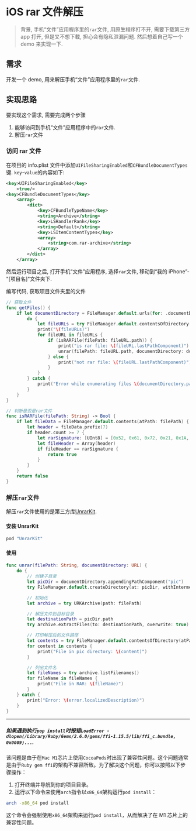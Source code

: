 # iOS rar 文件解压

> 背景, 手机“文件”应用程序里的`rar`文件, 用原生程序打不开, 需要下载第三方 app 打开, 但是又不想下载, 担心会有隐私泄漏问题. 然后想着自己写一个 demo 来实现一下.

## 需求

开发一个 demo, 用来解压手机“文件”应用程序里的`rar`文件.

## 实现思路

要实现这个需求, 需要完成两个步骤

1. 能够访问到手机“文件”应用程序中的`rar`文件.
2. 解压`rar`文件

### 访问 rar 文件

在项目的 info.plist 文件中添加`UIFileSharingEnabled`和`CFBundleDocumentTypes`键. `key`-`value`的内容如下:

```xml
<key>UIFileSharingEnabled</key>
	<true/>
<key>CFBundleDocumentTypes</key>
	<array>
		<dict>
			<key>CFBundleTypeName</key>
			<string>Archive</string>
			<key>LSHandlerRank</key>
			<string>Default</string>
			<key>LSItemContentTypes</key>
			<array>
				<string>com.rar-archive</string>
			</array>
		</dict>
	</array>
```

然后运行项目之后, 打开手机“文件”应用程序, 选择`rar`文件, 移动到“我的 iPhone”-"[项目名]"文件夹下.

编写代码, 获取项目文件夹里的文件

```swift
// 获取文件
func getFiles() {
    if let documentDirectory = FileManager.default.urls(for: .documentDirectory, in: .userDomainMask).first {
        do {
            let fileURLs = try FileManager.default.contentsOfDirectory(at: documentDirectory, includingPropertiesForKeys: nil)
            print("\(fileURLs)")
            for fileURL in fileURLs {
                if (isRARFile(filePath: fileURL.path)) {
                    print("is rar file: \(fileURL.lastPathComponent)")
                    unrar(filePath: fileURL.path, documentDirectory: documentDirectory)
                } else {
                    print("not rar file: \(fileURL.lastPathComponent)")
                }
            }
        } catch {
            print("Error while enumerating files \(documentDirectory.path): \(error.localizedDescription)")
        }
    }
}

// 判断是否是rar文件
func isRARFile(filePath: String) -> Bool {
    if let fileData = FileManager.default.contents(atPath: filePath) {
        let header = fileData.prefix(7)
        if header.count >= 7 {
            let rarSignature: [UInt8] = [0x52, 0x61, 0x72, 0x21, 0x1A, 0x07, 0x00]
            let fileHeader = Array(header)
            if fileHeader == rarSignature {
                return true
            }
        }
    }
    return false
}
```

### 解压`rar`文件

解压`rar`文件使用的是第三方库[UnrarKit](https://github.com/abbeycode/UnrarKit).

#### 安装 UnrarKit

```sh
pod "UnrarKit"
```

#### 使用

```swift
func unrar(filePath: String, documentDirectory: URL) {
    do {
        // 创建子目录
        let picDir = documentDirectory.appendingPathComponent("pic")
        try FileManager.default.createDirectory(at: picDir, withIntermediateDirectories: true)

        // 初始化
        let archive = try URKArchive(path: filePath)

        // 解压文件到目标目录
        let destinationPath = picDir.path
        try archive.extractFiles(to: destinationPath, overwrite: true)

        // 打印解压后的文件路径
        let contents = try FileManager.default.contentsOfDirectory(atPath: destinationPath)
        for content in contents {
            print("File in pic directory: \(content)")
        }

        // 列出文件名
        let fileNames = try archive.listFilenames()
        for fileName in fileNames {
            print("File in RAR: \(fileName)")
        }
    } catch {
        print("Error: \(error.localizedDescription)")
    }
}
```

---

##### 如果遇到执行`pop install`时报错`LoadError - dlopen(/Library/Ruby/Gems/2.6.0/gems/ffi-1.15.5/lib/ffi_c.bundle, 0x0009)...`.

该问题是由于在`Mac M1`芯片上使用`CocoaPods`时出现了兼容性问题。这个问题通常是由于`Ruby gem ffi`的架构不兼容所致。为了解决这个问题，你可以按照以下步骤操作：

1. 打开终端并导航到你的项目目录。
2. 运行以下命令来使用`arch`指令以`x86_64`架构运行`pod install`：

```bash
arch -x86_64 pod install
```

这个命令会强制使用`x86_64`架构来运行`pod install`，从而解决了在 M1 芯片上的兼容性问题。
